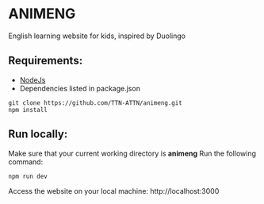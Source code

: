 # ANIMENG
English learning website for kids, inspired by Duolingo

## Requirements: 
- [NodeJs](https://nodejs.org/en/download)
- Dependencies listed in package.json

```
git clone https://github.com/TTN-ATTN/animeng.git
npm install
```

## Run locally:
Make sure that your current working directory is **animeng**
Run the following command:
```
npm run dev
```
Access the website on your local machine: http://localhost:3000
